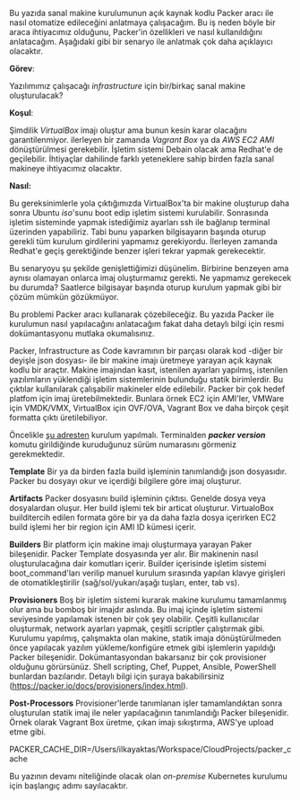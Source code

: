 Bu yazıda sanal makine kurulumunun açık kaynak kodlu Packer aracı ile nasıl otomatize edileceğini anlatmaya çalışacağım. Bu iş neden böyle bir araca ihtiyacımız olduğunu, Packer'in özellikleri ve nasıl kullanıldığını anlatacağım. Aşağıdaki gibi bir senaryo ile anlatmak çok daha açıklayıcı olacaktır. 

**Görev**:

Yazılımımız çalışacağı *infrastructure* için bir/birkaç sanal makine oluşturulacak?

**Koşul**:

Şimdilik *VirtualBox* imajı oluştur ama bunun kesin karar olacağını garantilenmiyor. ilerleyen bir zamanda *Vagrant Box* ya da *AWS EC2 AMI* dönüştürülmesi gerekebilir. İşletim sistemi Debain olacak ama Redhat'e de geçilebilir. İhtiyaçlar dahilinde farklı yeteneklere sahip birden fazla sanal makineye ihtiyacımız olacaktır.

**Nasıl:**

Bu gereksinimlerle yola çıktığımızda VirtualBox'ta bir makine oluşturup daha sonra Ubuntu *iso*'sunu boot edip işletim sistemi kurulabilir. Sonrasında işletim sisteminde yapmak istediğimiz ayarları ssh ile bağlanıp terminal üzerinden yapabiliriz. Tabi bunu yaparken bilgisayarın başında oturup gerekli tüm kurulum girdilerini yapmamız gerekiyordu. İlerleyen zamanda Redhat'e geçiş gerektiğinde benzer işleri tekrar yapmak gerekecektir. 

Bu senaryoyu şu şekilde genişlettiğimizi düşünelim. Birbirine benzeyen ama aynısı olamayan onlarca imaj oluşturmamız gerekti. Ne yapmamız gerekecek bu durumda? Saatlerce bilgisayar başında oturup kurulum yapmak gibi bir çözüm mümkün gözükmüyor.

Bu problemi Packer aracı kullanarak çözebileceğiz. Bu yazıda Packer ile kurulumun nasıl yapılacağını anlatacağım fakat daha detaylı bilgi için resmi dokümantasyonu mutlaka okumalısınız.

Packer, Infrastructure as Code kavramının bir parçası olarak kod -diğer bir deyişle json dosyası- ile bir makine imajı üretmeye yarayan açık kaynak kodlu bir araçtır. Makine imajından kasıt, istenilen ayarları yapılmış, istenilen yazılımların yüklendiği işletim sistemlerinin bulunduğu statik birimlerdir. Bu çıktılar kullanılarak çalışabilir makineler elde edilebilir. Packer bir çok hedef platfom için imaj üretebilmektedir. Bunlara örnek EC2 için AMI'ler, VMWare için VMDK/VMX, VirtualBox için OVF/OVA, Vagrant Box ve daha birçok çeşit formatta çıktı üretilebiliyor.

Öncelikle [şu adresten](https://packer.io/intro/getting-started/install.html) kurulum yapılmalı. Terminalden ***packer version*** komutu girildiğinde kuruduğunuz sürüm numarasını görmeniz gerekmektedir.

**Template**
Bir ya da birden fazla build işleminin tanımlandığı json dosyasıdır. Packer bu dosyayı okur ve içerdiği bilgilere göre imaj oluşturur.

**Artifacts**
Packer dosyasını build işleminin çıktısı. Genelde dosya veya dosyalardan oluşur. Her build işlemi tek bir articat oluşturur. VirtualoBox builditercih edilen formata göre bir ya da daha fazla dosya içerirken EC2 build işlemi her bir region için AMI ID kümesi içerir.

**Builders**
Bir platform için makine imajı oluşturmaya yarayan Paker bileşenidir. Packer Template dosyasında yer alır. Bir makinenin nasıl oluşturulacağına dair komutları içerir. Builder içerisinde işletim sistemi boot_command'ları verilip manuel kurulum sırasında yapılan klavye girişleri de otomatikleştirilir (sağ/sol/yukarı/aşağı tuşları, enter, tab vs).

**Provisioners**
Boş bir işletim sistemi kurarak makine kurulumu tamamlanmış olur ama bu bomboş bir imajdır aslında. Bu imaj içinde işletim sistemi seviyesinde yapılamak istenen bir çok şey olabilir. Çeşitli kullanıcılar oluşturmak, network ayarları yapmak, çeşitli scriptler çalıştırmak gibi. Kurulumu yapılmış, çalışmakta olan makine, statik imaja dönüştürülmeden önce yapılacak yazılım yükleme/konfigüre etmek gibi işlemlerin yapıldığı Packer bileşenidir. Dokümantasyondan bakarsanız bir çok provisioner olduğunu görürsünüz. Shell scripting, Chef, Puppet, Ansible, PowerShell bunlardan bazılarıdır. Detaylı bilgi için şuraya bakabilirsiniz (https://packer.io/docs/provisioners/index.html).

**Post-Processors**
Provisioner'lerde tanımlanan işler tamamlandıktan sonra oluşturulan statik imaj ile neler yapılacağının tanımlandığı Packer bileşenidir. Örnek olarak Vagrant Box üretme, çıkan imajı sıkıştırma, AWS'ye upload etme gibi.

PACKER_CACHE_DIR=/Users/ilkayaktas/Workspace/CloudProjects/packer_cache






Bu yazının devamı niteliğinde olacak olan *on-premise* Kubernetes kurulumu için başlangıç adımı sayılacaktır.



